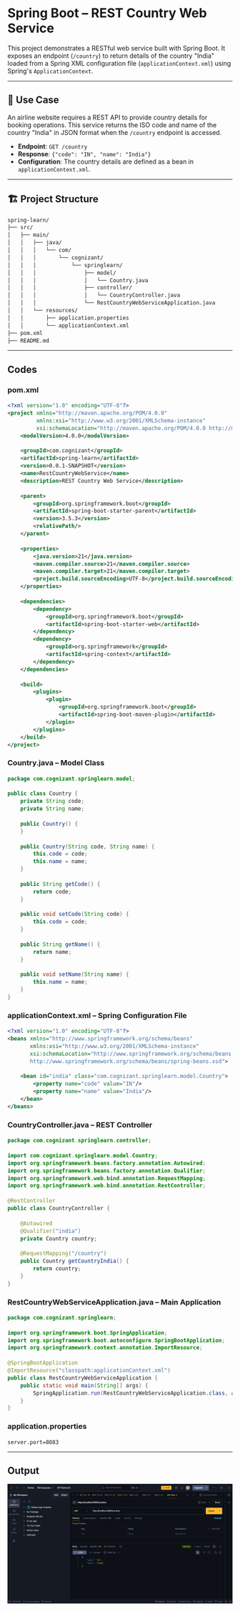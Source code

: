 # Spring Boot – REST Country Web Service

This project demonstrates a RESTful web service built with Spring Boot. It exposes an endpoint (`/country`) to return details of the country "India" loaded from a Spring XML configuration file (`applicationContext.xml`) using Spring's `ApplicationContext`.

---

## 🧩 Use Case

An airline website requires a REST API to provide country details for booking operations. This service returns the ISO code and name of the country "India" in JSON format when the `/country` endpoint is accessed.

- **Endpoint**: `GET /country`
- **Response**: `{"code": "IN", "name": "India"}`
- **Configuration**: The country details are defined as a bean in `applicationContext.xml`.

---

## 🏗️ Project Structure

```bash
spring-learn/
├── src/
│   ├── main/
│   │   ├── java/
│   │   │   └── com/
│   │   │       └── cognizant/
│   │   │           └── springlearn/
│   │   │               ├── model/
│   │   │               │   └── Country.java
│   │   │               ├── controller/
│   │   │               │   └── CountryController.java
│   │   │               └── RestCountryWebServiceApplication.java
│   │   └── resources/
│   │       ├── application.properties
│   │       └── applicationContext.xml
├── pom.xml
├── README.md
```

---

## Codes

### pom.xml

```xml
<?xml version="1.0" encoding="UTF-8"?>
<project xmlns="http://maven.apache.org/POM/4.0.0"
         xmlns:xsi="http://www.w3.org/2001/XMLSchema-instance"
         xsi:schemaLocation="http://maven.apache.org/POM/4.0.0 http://maven.apache.org/xsd/maven-4.0.0.xsd">
    <modelVersion>4.0.0</modelVersion>

    <groupId>com.cognizant</groupId>
    <artifactId>spring-learn</artifactId>
    <version>0.0.1-SNAPSHOT</version>
    <name>RestCountryWebService</name>
    <description>REST Country Web Service</description>

    <parent>
        <groupId>org.springframework.boot</groupId>
        <artifactId>spring-boot-starter-parent</artifactId>
        <version>3.5.3</version>
        <relativePath/>
    </parent>

    <properties>
        <java.version>21</java.version>
        <maven.compiler.source>21</maven.compiler.source>
        <maven.compiler.target>21</maven.compiler.target>
        <project.build.sourceEncoding>UTF-8</project.build.sourceEncoding>
    </properties>

    <dependencies>
        <dependency>
            <groupId>org.springframework.boot</groupId>
            <artifactId>spring-boot-starter-web</artifactId>
        </dependency>
        <dependency>
            <groupId>org.springframework</groupId>
            <artifactId>spring-context</artifactId>
        </dependency>
    </dependencies>

    <build>
        <plugins>
            <plugin>
                <groupId>org.springframework.boot</groupId>
                <artifactId>spring-boot-maven-plugin</artifactId>
            </plugin>
        </plugins>
    </build>
</project>
```

### Country.java – Model Class

```java
package com.cognizant.springlearn.model;

public class Country {
    private String code;
    private String name;

    public Country() {
    }

    public Country(String code, String name) {
        this.code = code;
        this.name = name;
    }

    public String getCode() {
        return code;
    }

    public void setCode(String code) {
        this.code = code;
    }

    public String getName() {
        return name;
    }

    public void setName(String name) {
        this.name = name;
    }
}
```

### applicationContext.xml – Spring Configuration File

```xml
<?xml version="1.0" encoding="UTF-8"?>
<beans xmlns="http://www.springframework.org/schema/beans"
       xmlns:xsi="http://www.w3.org/2001/XMLSchema-instance"
       xsi:schemaLocation="http://www.springframework.org/schema/beans
       http://www.springframework.org/schema/beans/spring-beans.xsd">

    <bean id="india" class="com.cognizant.springlearn.model.Country">
        <property name="code" value="IN"/>
        <property name="name" value="India"/>
    </bean>
</beans>
```

### CountryController.java – REST Controller

```java
package com.cognizant.springlearn.controller;

import com.cognizant.springlearn.model.Country;
import org.springframework.beans.factory.annotation.Autowired;
import org.springframework.beans.factory.annotation.Qualifier;
import org.springframework.web.bind.annotation.RequestMapping;
import org.springframework.web.bind.annotation.RestController;

@RestController
public class CountryController {

    @Autowired
    @Qualifier("india")
    private Country country;

    @RequestMapping("/country")
    public Country getCountryIndia() {
        return country;
    }
}
```

### RestCountryWebServiceApplication.java – Main Application

```java
package com.cognizant.springlearn;

import org.springframework.boot.SpringApplication;
import org.springframework.boot.autoconfigure.SpringBootApplication;
import org.springframework.context.annotation.ImportResource;

@SpringBootApplication
@ImportResource("classpath:applicationContext.xml")
public class RestCountryWebServiceApplication {
    public static void main(String[] args) {
        SpringApplication.run(RestCountryWebServiceApplication.class, args);
    }
}
```

### application.properties

```properties
server.port=8083
```

---

##  Output

![output](https://github.com/SudipSarkar1193/Digital-Nurture-4.0-JavaFSE/blob/main/Week4_Spring%20REST%20using%20Spring%20Boot%203/Exercise%2004%20-%20REST%20-%20Country%20Web%20Service/Output_Screenshot/OUTPUT.png?raw=true)
